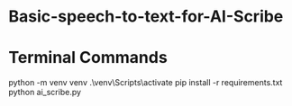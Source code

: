 # Basic-speech-to-text-for-AI-Scribe

# Terminal Commands
python -m venv venv
.\venv\Scripts\activate
pip install -r requirements.txt
python ai_scribe.py 
